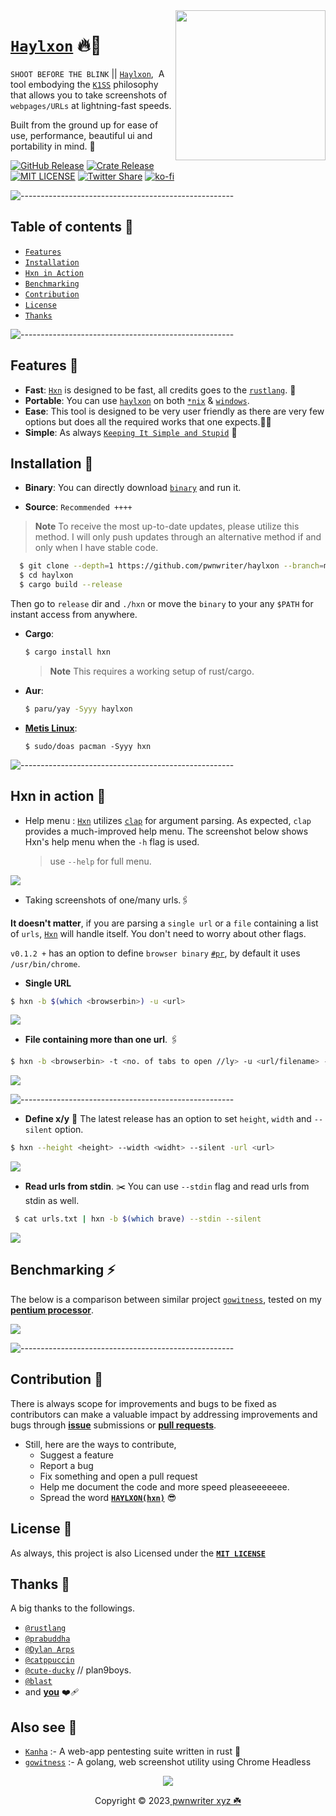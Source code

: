 <img src="https://raw.githubusercontent.com/pwnwriter/haylxon/showcase/hxn-transparent.png"  width="240" align="right">

# [`Haylxon`](https://github.com/pwnwriter/haylxon) 🔥🦀
`SHOOT BEFORE THE BLINK` ||  [`Haylxon`](https://github.com/pwnwriter/haylxon/),&nbsp; A tool embodying the [`K1SS`](https://en.wikipedia.org/wiki/KISS_principle) philosophy that allows you to take screenshots of `webpages/URLs` at lightning-fast speeds.

Built from the ground up for ease of use, performance, beautiful ui and portability in mind. 💖

<p align="left">

<a href="https://github.com/pwnwriter/haylxon/releases"><img src="https://img.shields.io/github/v/release/pwnwriter/haylxon?style=flat&amp;labelColor=56534b&amp;color=c1c1b6&amp;logo=GitHub&amp;logoColor=white" alt="GitHub Release"></a>
<a href="https://crates.io/crates/hxn/"><img src="https://img.shields.io/crates/v/hxn?style=flat&amp;labelColor=56534b&amp;color=c1c1b6&amp;logo=Rust&amp;logoColor=white" alt="Crate Release"></a>
<a href="https://github.com/pwnwriter/haylxon/blob/main/LICENSE"><img src="https://img.shields.io/badge/License-MIT-white.svg" alt="MIT LICENSE"></a>
<a href="https://twitter.com/intent/tweet?text=Guys,%20Check%20out%20haylxon%20-%20A%20blazingly%20fast%20tool%20to%20grab%20screenshots%20of%20website%2FURL%20from%20terminal%20written%20in%20Rust!%20&url=https%3A%2F%2Fgithub.com%2Fpwnwriter%2Fhaylxon"><img alt="Twitter Share" src="https://img.shields.io/twitter/url/https/github.com/pwnwriter/haylxon.svg?style=social"></a>
[![ko-fi](https://img.shields.io/badge/support-pwnwriter%20-pink?logo=kofi&logoColor=white)](https://ko-fi.com/pwnwriter)

 
![-----------------------------------------------------](https://raw.githubusercontent.com/andreasbm/readme/master/assets/lines/aqua.png)


## Table of contents 📔

* [`Features`](#features)
* [`Installation`](#installation)
* [`Hxn in Action`](#action)
* [`Benchmarking`](#benchmarking)
* [`Contribution`](#contribution)
* [`License`](#license)
* [`Thanks`](#thanks)

![-----------------------------------------------------](https://raw.githubusercontent.com/andreasbm/readme/master/assets/lines/aqua.png)

<a name="features"></a>
## Features 🍙
- **Fast**: [`Hxn`](https://github.com/pwnwriter/haylxon) is designed to be fast, all credits goes to the [`rustlang`](https://rust-lang.org). 🦀
- **Portable**: You can use [`haylxon`](https://github.com/pwnwriter/haylxon/) on both [`*nix`](https://en.wikipedia.org/wiki/Linux) & [`windows`](https://en.wikipedia.org/wiki/Microsoft_Windows).
- **Ease**: This tool is designed to be very user friendly as there are very few options but does all the required works that one expects.👨‍🎨
- **Simple**: As always [`Keeping It Simple and Stupid`](https://en.wikipedia.org/wiki/KISS_principle) 💋
 

<a name="installation"></a>
 ## Installation 📩
  
- **Binary**:
  You can directly download [`binary`](https://github.com/pwnwriter/haylxon/releases/) and run it.

- **Source**: `Recommended ++++`
 
> **Note**
> To receive the most up-to-date updates, please utilize this method. I will only push updates through an alternative method if and only when I have stable code.

```bash
  $ git clone --depth=1 https://github.com/pwnwriter/haylxon --branch=main
  $ cd haylxon
  $ cargo build --release 
  ```
  Then go to `release` dir and `./hxn` or move the `binary` to your any `$PATH` for instant access from anywhere.

 
- **Cargo**:
  ```bash
  $ cargo install hxn
  ```
  > **Note** 
  > This requires a working setup of rust/cargo.
 
- **Aur**:
  ```bash
  $ paru/yay -Syyy haylxon
  ```
  
- **[Metis Linux](https://metislinux.org)**:
  ```
  $ sudo/doas pacman -Syyy hxn
  ```
![-----------------------------------------------------](https://raw.githubusercontent.com/andreasbm/readme/master/assets/lines/aqua.png)
  
  
 <a name="action"></a>
## Hxn in action 🚀
- Help menu :
  [`Hxn`](https://github.com/pwnwriter/haylxon) utilizes [`clap`](https://docs.rs/clap/latest/clap/) for argument parsing. As expected, `clap` provides a much-improved help menu. The screenshot     below shows Hxn's help menu when the  `-h` flag is used. 
  
  > use `--help` for full menu.
  
 ![](https://raw.githubusercontent.com/pwnwriter/haylxon/showcase/v0.1.2/help.png)
 
 - Taking screenshots of one/many urls.🖇️
 
 **It doesn't matter**, if you are parsing a `single url` or a `file` containing a list of `urls`, [`Hxn`](https://github.com/pwnwriter/haylxon) will handle itself. You don't need to worry about other flags.
  
  `v0.1.2 +` has an option to define `browser binary` [`#pr`](https://github.com/pwnwriter/haylxon/pull/8), by default it uses `/usr/bin/chrome`.
  
  - **Single URL**
   ```bash
   $ hxn -b $(which <browserbin>) -u <url> 
   ```
    
   ![](https://raw.githubusercontent.com/pwnwriter/haylxon/showcase/v0.1.2/single.png)
    
   - **File containing more than one url**. 🖇️
   ```bash
   $ hxn -b <browserbin> -t <no. of tabs to open //ly> -u <url/filename> -o <outdir(default hxnshots)>
   ```
    
   ![](https://raw.githubusercontent.com/pwnwriter/haylxon/showcase/v0.1.2/many.png)
   
   ![-----------------------------------------------------](https://raw.githubusercontent.com/andreasbm/readme/master/assets/lines/aqua.png)

  - **Define x/y** 🐣
   The latest release has an option to set `height`, `width` and `--silent` option.
   
   ```bash
   $ hxn --height <height> --width <widht> --silent -url <url>
   ```
    
   ![](https://raw.githubusercontent.com/pwnwriter/haylxon/showcase/v0.1.2/feature.png)

 - **Read urls from stdin**. ✂️
  You can use `--stdin` flag and read urls from stdin as well.
  ```bash
   $ cat urls.txt | hxn -b $(which brave) --stdin --silent
   ```
  
   ![](https://raw.githubusercontent.com/pwnwriter/haylxon/showcase/v0.1.2/stdin.png)
    

 <a name="benchmarking"></a>
## Benchmarking ⚡
  The below is a comparison between similar project [`gowitness`](https://github.com/sensepost/gowitness), tested on my [**pentium processor**](https://raw.githubusercontent.com/pwnwriter/haylxon/showcase/conf.png).
  
  ![](https://raw.githubusercontent.com/pwnwriter/haylxon/showcase/benchmark.png)
  
  ![-----------------------------------------------------](https://raw.githubusercontent.com/andreasbm/readme/master/assets/lines/aqua.png)

  
<a name="contribution"></a> 
## Contribution 🥰
  There is always scope for improvements and bugs to be fixed as contributors can make a valuable impact by addressing improvements and bugs through [**issue**](https://github.com/pwnwriter/haylxon/issues) submissions or [**pull requests**](https://github.com/pwnwriter/haylxon/pulls).
  
  - Still, here are the ways to contribute,
    - Suggest a feature
    - Report a bug
    - Fix something and open a pull request
    - Help me document the code and more speed pleaseeeeeee.
    - Spread the word [**`HAYLXON(hxn)`**](https://github.com/pwnwriter/haylxon) 😎
   
<a name="license"></a> 
## License 🔐
 As always, this project is also Licensed under the [**`MIT LICENSE`**](/LICENSE) 
  
<a name="thanks"></a>
## Thanks 🌹
  A big thanks to the followings.
 - [`@rustlang`](https://rustlang.org)
 - [`@prabuddha`](https://www.facebook.com/PrabuddhaMP4)
 - [`@Dylan Arps`](https://github.com/dylanaraps)
 - [`@catppuccin`](https://github.com/catppuccin) 
 - [`@cute-ducky`](https://github.com/Cute-Ducky) // plan9boys.
 - [`@blast`](https://github.com/joshua-mo-143)
 - and [**you**](https://github.com/pwnwriter/haylxon/graphs/contributors) ❤️‍🩹
 

 ## Also see 👀
- [`Kanha`](https://github.com/pwnwriter/kanha) :- A web-app pentesting suite written in rust 🦀
- [`gowitness`](https://github.com/sensepost/gowitness) :- A golang, web screenshot utility using Chrome Headless
 
<p align="center"><img src="https://raw.githubusercontent.com/catppuccin/catppuccin/main/assets/footers/gray0_ctp_on_line.svg?sanitize=true" /></p>
<p align="center">Copyright &copy; 2023<a href="https://pwnwriter.xyz" target="_blank"> pwnwriter xyz ☘️ </a> 
  
